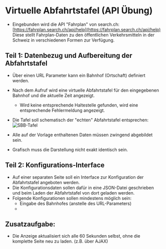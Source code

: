 # Virtuelle Abfahrtstafel (API Übung)
-	Eingebunden wird die API "Fahrplan" von search.ch: [https://fahrplan.search.ch/api/help](https://fahrplan.search.ch/api/help)
Diese stellt Fahrplan-Daten zu den öffentlichen Verkehrsmitteln in der Schweiz in verschiedenen Formen zur Verfügung.

## Teil 1: Datenbezug und Aufbereitung der Abfahrtstafel
-	Über einen URL Parameter kann ein Bahnhof (Ortschaft) definiert werden. 
-	Nach dem Aufruf wird eine virtuelle Abfahrtstafel für den eingegebenen Bahnhof und die aktuelle Zeit angezeigt.
	-	Wird keine entsprechende Haltestelle gefunden, wird eine entsprechende Fehlermeldung angezeigt.
-	Die Tafel soll schematisch der "echten" Abfahrtstafel entsprechen:
![SBB-Tafel](/ilv.307/assets/images/sbb-tafel.png)

-	Alle auf der Vorlage enthaltenen Daten müssen zwingend abgebildet sein.
-	Grafisch muss die Darstellung nicht exakt identisch sein. 

## Teil 2: Konfigurations-Interface
- Auf einer separaten Seite soll ein Interface zur Konfiguration der Abfahrtstafel angeboten werden.
- Die Konfigurationsdaten sollen dafür in eine JSON-Datei geschrieben und beim Laden der Abfahrtstafel von dort geladen werden.
- Folgende Konfigurationen sollen mindestens möglich sein:
	- Eingabe des Bahnhofes (anstelle des URL-Parameters)
	-  


## Zusatzaufgabe: 
- Die Anzeige aktualisiert sich alle 60 Sekunden selbst, ohne die komplette Seite neu zu laden. (z.B. über AJAX)
<!--stackedit_data:
eyJoaXN0b3J5IjpbLTEwNTk2MTkxMDQsLTE0MjA2MTI5NjhdfQ
==
-->